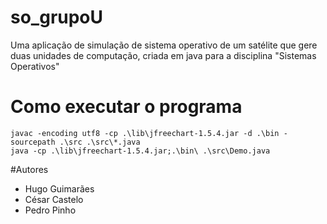 # so_grupoU
Uma aplicação de simulação de sistema operativo de um satélite que gere duas unidades de computação, criada em java para a disciplina "Sistemas Operativos"

# Como executar o programa
```
javac -encoding utf8 -cp .\lib\jfreechart-1.5.4.jar -d .\bin -sourcepath .\src .\src\*.java
java -cp .\lib\jfreechart-1.5.4.jar;.\bin\ .\src\Demo.java
```

#Autores
* Hugo Guimarães
* César Castelo
* Pedro Pinho